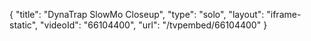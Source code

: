 {
    "title": "DynaTrap SlowMo Closeup",
    "type": "solo",
    "layout": "iframe-static",
    "videoId": "66104400",
    "url": "\/tvpembed\/66104400"
}